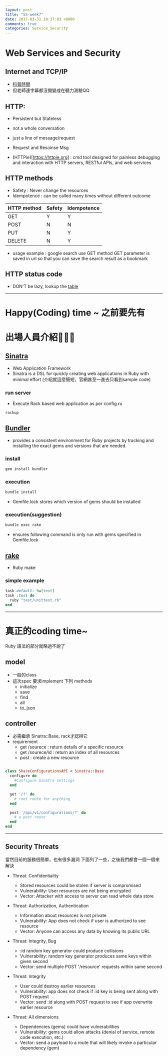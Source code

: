 ```yaml
---
layout: post
title: "SS-week7"
date: 2017-03-31 10:37:03 +0800
comments: true
categories: Service_Security
---
```


# Web Services and Security

<!--more-->

## Internet and TCP/IP

- [科普時間](http://www.youtube.com/watch?v=9hIQjrMHTv4)
- 但老師連字幕都沒開變成在聽力測驗QQ

## HTTP:

- Persistent but Stateless
- not a whole conversation
- just a line of message/request
- Request and Resoinse Msg

- (HTTPie)[https://httpie.org] : cmd tool designed for painless debugging and interaction with HTTP servers, RESTful APIs, and web services

## HTTP methods

- Safety : Never change the resources
- Idempotence : can be called many times without different outcome

| HTTP method | Safety | Idempotence |
| ------------|--------|-------------|
|GET          | Y      |Y            |
|POST         | N      |N            |
|PUT          | N      |Y            |
|DELETE       | N      |Y            |

- usage example :
google search use GET method
GET parameter is saved in url so that you can save the search result as a bookmark

## HTTP status code

- DON'T be lazy, lookup  the [table](https://en.wikipedia.org/wiki/List_of_HTTP_status_codes)

---

# Happy(Coding) time ~ 之前要先有

# 出場人員介紹👏👏👏

## [Sinatra](https://github.com/sinatra/sinatra)
- Web Application Framework
- Sinatra is a DSL for quickly creating web applications in Ruby with minimal effort
(介紹就這麼簡短，官網甚至一進去只看到sample code)

### run server

- Execute Rack based web application as per config.ru

``` bat
rackup
```

## [Bundler](http://bundler.io)
- provides a consistent environment for Ruby projects by tracking and installing the exact gems and versions that are needed.

### install

``` bat
gem install bundler
```

### execution

``` bat
bundle install
```

- Gemfile.lock stores which version of gems should be installed

### execution(suggestion)

``` bat
bundle exec rake
```

- ensures following command is only run with gems specified in Gemfile.lock

## [rake](https://github.com/ruby/rake)
- Ruby make

### simple example

``` ruby task simple
task default: %w[test]
task :test do
  ruby "test/unittest.rb"
end
```

---

# 真正的coding time~

Ruby 語法的部分就略過不說了

## model
- 一般的class
- 這次spec 要求implement 下列 methods
  - initialize
  - save
  - find
  - all
  - to_json

## controller
- 必需繼承 Sinatra::Base, rack才認得它
- requirement
  - get /sourece : return details of a specific resource
  - get /sourece/id : return an index of all resources
  - post : create a new resource

``` ruby

class ShareConfigurationsAPI < Sinatra::Base
  configure do
    #Configure Sinatra settings
  end

  get '/?' do
    # root route for anything
  end

  post '/api/v1/configurations/?' do
    # a post route
  end
end

```

---

## Security Threats

當然目前的服務很簡單，也有很多漏洞
下面列了一些，之後我們都會一個一個來解決

- Threat: Confidentiality
	* Stored resources could be stolen if server is compromised
	* Vulnerability: User resources are not being encrypted
	* Vector: Attacker with access to server can read whole data store

- Threat: Authorization, Authentication
	* Information about resources is not private
	* Vulnerability: App does not check if user is authorized to see resource
	* Vector: Anyone can access any data by knowing its public URL

- Threat: Integrity, Bug
	* :id random key generator could produce collisions
	* Vulnerability: random key generator produces same keys within given second
	* Vector: send multiple POST '/resource' requests within same second

- Threat: Integrity
	* User could destroy earlier resources
	* Vulnerability: app does not check if :id key is being sent along with POST request
	* Vector: send :id along with POST request to see if app overwrite earlier resource

- Threat: All dimensions
	* Dependencies (gems) could have vulnerabilities
	* Vulnerability: gems could allow attacks (denial of service, remote code execution, etc.)
	* Vector: send a payload to a route that will likely invoke a particular dependency (gem)
